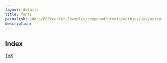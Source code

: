 ```yaml
---
layout: details
title: fonts
permalink: /docs/PDFreactor-Examples/compoundFormats/mathjax/jax/output/SVG/fonts/
description: 
---
```


## Index
<div class="boxes">
                            <a href="/compare.html2pdf.tools/docs/PDFreactor-Examples/compoundFormats/mathjax/jax/output/SVG/fonts/TeX/">
                                TeX
                            </a>
</div>


